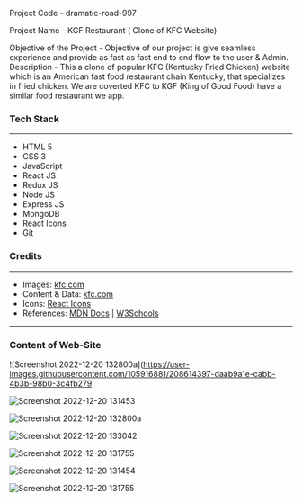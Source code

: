 
Project Code - dramatic-road-997

Project Name - KGF Restaurant ( Clone of KFC Website)

Objective of the Project - Objective of our project is give seamless experience  and provide as fast as fast end to end flow to the user & Admin. 
Description  - This a clone of popular KFC (Kentucky Fried Chicken) website which is an American fast food restaurant chain Kentucky, 
               that specializes in fried chicken. We are coverted KFC to KGF (King of Good Food) have a similar food 
               restaurant we app.
               
### Tech Stack
___

* HTML 5
* CSS 3
* JavaScript
* React JS
* Redux JS 
* Node JS
* Express JS
* MongoDB
* React Icons
* Git

### Credits
___
* Images: [kfc.com](https://www.kfc.com/)
* Content & Data: [kfc.com](https://www.kfc.com/)
* Icons: [React Icons](https://react-icons.github.io/react-icons/)
* References: [MDN Docs](https://developer.mozilla.org/en-US/ ) | [W3Schools](https://www.w3schools.com/)

___

### Content of Web-Site 


<!-- <img src="https://i.ibb.co/MkgmTDD/Whats-App-Image-2022-12-20-at-14-12-04.jpg" alt="Whats-App-Image-2022-12-20-at-14-12-04" border="0"> -->
![Screenshot 2022-12-20 132800a](https://user-images.githubusercontent.com/105916881/208614397-daab9a1e-cabb-4b3b-98b0-3c4fb279

![Screenshot 2022-12-20 131453](https://user-images.githubusercontent.com/105916881/208616601-eb2228ed-5113-45fb-bcd6-4af4611126ee.png)

![Screenshot 2022-12-20 132800a](https://user-images.githubusercontent.com/105916881/208616402-c66b7940-61b4-45fe-aa09-7b1b25d8e77a.png)

![Screenshot 2022-12-20 133042](https://user-images.githubusercontent.com/105916881/208616765-91569a1f-1ad2-4f67-89d8-a560a7a9dcf7.png)

![Screenshot 2022-12-20 131755](https://user-images.githubusercontent.com/105916881/208616225-37fbd23d-6045-4f26-bef6-c10b707d03a2.png)


<!-- ![Screenshot 2022-12-20 131453](![Uploading Screenshot 2022-12-20 132800a.png…]() -->

![Screenshot 2022-12-20 131454](https://user-images.githubusercontent.com/105916881/208614464-c5cb51d3-6d3b-48a9-927f-0ba892bc683e.png)

<!-- 48f4.png) -->

![Screenshot 2022-12-20 131755](https://user-images.githubusercontent.com/105916881/208616209-79739f26-f0f7-418f-8f02-8bddbf5b2dcf.png)


